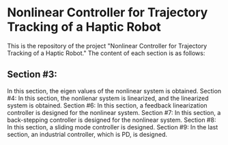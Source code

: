 # Nonlinear Controller for Trajectory Tracking of a Haptic Robot
 This is the repository of the project "Nonlinear Controller for Trajectory Tracking of a Haptic Robot." The content of each section is as follows:  
 ## Section #3:
 In this section, the eigen values of the nonlinear system is obtained.
 Section #4:
 In this section, the nonlienar system is linearized, and the linearized system is obtained.
 Section #6:
 In this section, a feedback linearization controller is designed for the nonlinear system.
 Section #7:
 In this section, a back-stepping controller is designed for the nonlinear system.
 Section #8:
 In this section, a sliding mode controller is designed.
 Section #9:
 In the last section, an industrial controller, which is PD, is designed.

